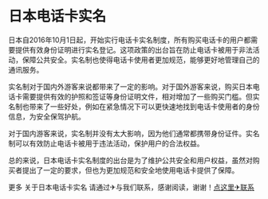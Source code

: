# 日本电话卡实名

日本自2016年10月1日起，开始实行电话卡实名制度，所有购买电话卡的用户都需要提供有效身份证明进行实名登记。这项政策的出台旨在防止电话卡被用于非法活动，保障公共安全。实名制也使得电话卡使用者更加规范，能够更好地管理自己的通讯服务。

实名制对于国内外游客来说都带来了一定的影响。对于国外游客来说，购买日本电话卡需要提供有效的护照和签证等身份证明文件，相对增加了一些购买门槛。但实名制也带来了一些好处，例如在紧急情况下可以更快速地找到电话卡使用者的身份信息，为安全保驾护航。

对于国内游客来说，实名制并没有太大影响，因为他们通常都携带身份证件。实名制可以有效防止电话卡被用于违法活动，保护用户的合法权益。

总的来说，日本电话卡实名制度的出台是为了维护公共安全和用户权益，虽然对购买者提出了一定的要求，但也为更加规范和安全地使用电话卡提供了保障。

更多 关于日本电话卡实名 请通过✈与我们联系，感谢阅读，谢谢！[点这里✈联系](https://www.k02.cc)